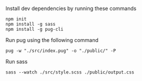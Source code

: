 Install dev dependencies by running these commands

```
npm init
npm install -g sass
npm install -g pug-cli
```

Run pug using the following command

```
pug -w "./src/index.pug" -o "./public/" -P
```

Run sass

```
sass --watch ./src/style.scss ./public/output.css
```
